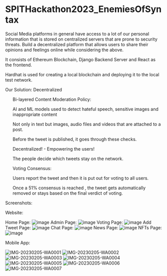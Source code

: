 # SPITHackathon2023_EnemiesOfSyntax
Social Media platforms in general have access to a lot of our personal information that is stored on centralized servers that are prone to security threats. Build a decentralized platform that allows users to share their opinions and feelings online while considering the above.

It consists of Ethereum Blockchain, Django Backend Server and React as the frontend.

Hardhat is used for creating a local blockchain and deploying it to the local test network.

Our Solution:
Decentralized
<ul>Bi-layered Content Moderation Policy:</ul>
<ul>AI and ML models used to detect hateful speech, sensitive images and inappropriate content</ul>
<ul>Not only in text but images, audio files and videos that are attached to a post.</ul>
<ul>Before the tweet is published, it goes through these checks.</ul>
<ul>Decentralized! - Empowering the users!</ul>
<ul>The people decide which tweets stay on the network.</ul>
<ul>Voting Consensus:</ul>
<ul>Users report the tweet and then it is put out for voting to all users.</ul>
<ul>Once a 51% consensus is reached , the tweet gets automatically removed or stays based on the final verdict of voting.</ul>

Screenshots:

Website:

Home Page:
![image](https://user-images.githubusercontent.com/52329525/216803382-b9be8a56-c34b-4757-a142-f05d2abaf8ec.png)
Admin Page:
![image](https://user-images.githubusercontent.com/52329525/216803389-b4b584dd-3435-4d8a-abb3-9d676b00bb61.png)
Voting Page:
![image](https://user-images.githubusercontent.com/52329525/216803399-8276e17e-113d-45d8-a631-174c10f0dd09.png)
Add Tweet Page:
![image](https://user-images.githubusercontent.com/52329525/216803605-42e3983d-0191-44d2-876d-af7ef5514da1.png)
Chat Page:
![image](https://user-images.githubusercontent.com/52329525/216803407-d4042e35-774d-442f-966c-7558dd86a222.png)
News Page:
![image](https://user-images.githubusercontent.com/52329525/216803414-afab688d-481c-4076-b850-b882a1042800.png)
NFTs Page:
![image](https://user-images.githubusercontent.com/52329525/216803417-9e8d288b-7fc7-4a16-9deb-0a14a189e711.png)

Mobile App:

![IMG-20230205-WA0001](https://user-images.githubusercontent.com/52329525/216803655-55a98f1e-48cc-4729-b3bf-f6853b225b60.jpg)
![IMG-20230205-WA0002](https://user-images.githubusercontent.com/52329525/216803670-d71ae742-c08d-4c1f-86e1-aacaaceedca4.jpg)
![IMG-20230205-WA0003](https://user-images.githubusercontent.com/52329525/216803663-4cab8b9d-f3cb-4203-a78c-5650baeeb98f.jpg)
![IMG-20230205-WA0004](https://user-images.githubusercontent.com/52329525/216803674-23ad5be4-21ce-4d2c-aea5-625b6c676efc.jpg)
![IMG-20230205-WA0005](https://user-images.githubusercontent.com/52329525/216803678-98c2e4aa-d0e3-4164-a0f5-1584b224f838.jpg)
![IMG-20230205-WA0006](https://user-images.githubusercontent.com/52329525/216803680-71793b36-6f38-4cea-8efe-ee8a88f3c23b.jpg)
![IMG-20230205-WA0007](https://user-images.githubusercontent.com/52329525/216803652-592aa108-00af-4070-9a13-da1f1ed3bd1f.jpg)

